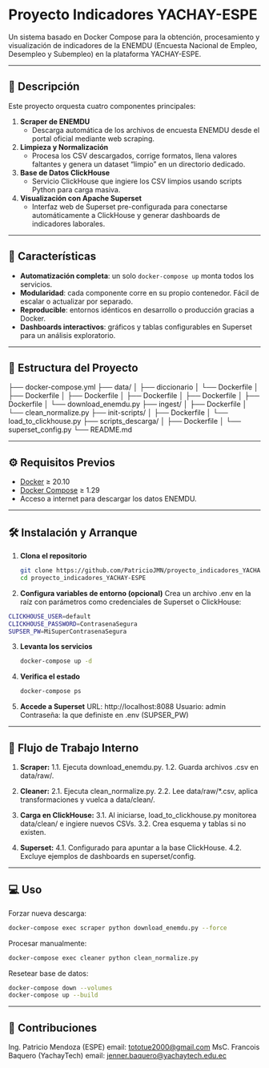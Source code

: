 # Proyecto Indicadores YACHAY-ESPE

Un sistema basado en Docker Compose para la obtención, procesamiento y visualización de indicadores de la ENEMDU (Encuesta Nacional de Empleo, Desempleo y Subempleo) en la plataforma YACHAY-ESPE.

---

## 📑 Descripción

Este proyecto orquesta cuatro componentes principales:

1. **Scraper de ENEMDU**  
   - Descarga automática de los archivos de encuesta ENEMDU desde el portal oficial mediante web scraping.  
2. **Limpieza y Normalización**  
   - Procesa los CSV descargados, corrige formatos, llena valores faltantes y genera un dataset “limpio” en un directorio dedicado.  
3. **Base de Datos ClickHouse**  
   - Servicio ClickHouse que ingiere los CSV limpios usando scripts Python para carga masiva.  
4. **Visualización con Apache Superset**  
   - Interfaz web de Superset pre-configurada para conectarse automáticamente a ClickHouse y generar dashboards de indicadores laborales.

---

## 🚀 Características

- **Automatización completa**: un solo `docker-compose up` monta todos los servicios.  
- **Modularidad**: cada componente corre en su propio contenedor. Fácil de escalar o actualizar por separado.  
- **Reproducible**: entornos idénticos en desarrollo o producción gracias a Docker.  
- **Dashboards interactivos**: gráficos y tablas configurables en Superset para un análisis exploratorio.  

---

## 📂 Estructura del Proyecto

├── docker-compose.yml
├── data/
│ ├── diccionario
│   └── Dockerfile
│ ├── Dockerfile
│ ├── Dockerfile
│ ├── Dockerfile
│ ├── Dockerfile
│ ├── Dockerfile
│ └── download_enemdu.py
├── ingest/
│ ├── Dockerfile
│ └── clean_normalize.py
├── init-scripts/
│ ├── Dockerfile
│ └── load_to_clickhouse.py
├── scripts_descarga/
│ ├── Dockerfile
│ └── superset_config.py
└── README.md


---

## ⚙️ Requisitos Previos

- [Docker](https://www.docker.com/) ≥ 20.10  
- [Docker Compose](https://docs.docker.com/compose/) ≥ 1.29  
- Acceso a internet para descargar los datos ENEMDU.

---

## 🛠️ Instalación y Arranque

1. **Clona el repositorio**
   ```bash
   git clone https://github.com/PatricioJMN/proyecto_indicadores_YACHAY-ESPE.git
   cd proyecto_indicadores_YACHAY-ESPE
   ```
   
2. **Configura variables de entorno (opcional)**
Crea un archivo .env en la raíz con parámetros como credenciales de Superset o ClickHouse:
  ```bash
  CLICKHOUSE_USER=default
  CLICKHOUSE_PASSWORD=ContrasenaSegura
  SUPSER_PW=MiSuperContrasenaSegura
  ```

3. **Levanta los servicios**
   ```bash
   docker-compose up -d
   ```
   
4. **Verifica el estado**
   ```bash
   docker-compose ps
   ```
   
5. **Accede a Superset**
  URL: http://localhost:8088
  Usuario: admin
  Contraseña: la que definiste en .env (SUPSER_PW)

---

## 🔄 Flujo de Trabajo Interno
1. **Scraper:**
   1.1. Ejecuta download_enemdu.py.
   1.2. Guarda archivos .csv en data/raw/.

2. **Cleaner:**
   2.1. Ejecuta clean_normalize.py.
   2.2. Lee data/raw/*.csv, aplica transformaciones y vuelca a data/clean/.

3. **Carga en ClickHouse:**
   3.1. Al iniciarse, load_to_clickhouse.py monitorea data/clean/ e ingiere nuevos CSVs.
   3.2. Crea esquema y tablas si no existen.

4. **Superset:**
   4.1. Configurado para apuntar a la base ClickHouse.
   4.2. Excluye ejemplos de dashboards en superset/config.

---

## 💻 Uso

Forzar nueva descarga:
  ```bash
  docker-compose exec scraper python download_enemdu.py --force
  ```

Procesar manualmente:
  ```bash
  docker-compose exec cleaner python clean_normalize.py
  ```

Resetear base de datos:
  ```bash
  docker-compose down --volumes
  docker-compose up --build
  ```

---

## 🤝 Contribuciones

Ing. Patricio Mendoza (ESPE)
  email: tototue2000@gmail.com
MsC. Francois Baquero (YachayTech)
  email: jenner.baquero@yachaytech.edu.ec
